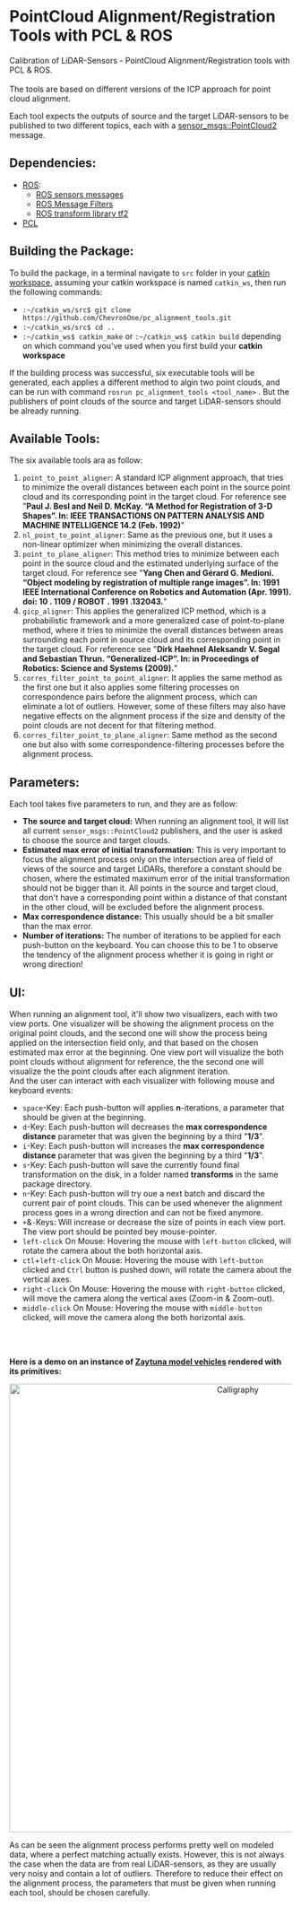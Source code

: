 
# PointCloud Alignment/Registration Tools with PCL & ROS
Calibration of LiDAR-Sensors - PointCloud Alignment/Registration tools with PCL &amp; ROS. 
<br/><br/>
The tools are based on different versions of the ICP approach for point cloud alignment.

Each tool expects the outputs of source and the target LiDAR-sensors to be published to two different topics, each with a [sensor_msgs::PointCloud2](http://docs.ros.org/en/api/sensor_msgs/html/msg/PointCloud2.html) message.

## Dependencies:
+ [ROS](https://www.ros.org):
    + [ROS sensors messages](http://wiki.ros.org/sensor_msgs)
    + [ROS Message Filters](http://wiki.ros.org/message_filters)
    + [ROS transform library tf2](http://wiki.ros.org/tf2)
+ [PCL](https://pointclouds.org/)
  

## Building the Package:
To build the package, in a terminal navigate to `src` folder in your [catkin workspace](http://wiki.ros.org/ROS/Tutorials/InstallingandConfiguringROSEnvironment#Create_a_ROS_Workspace), assuming your catkin workspace is named `catkin_ws`, then run the following commands:  
+ `:~/catkin_ws/src$ git clone https://github.com/ChevronOne/pc_alignment_tools.git`
+ `:~/catkin_ws/src$ cd ..`
+ `:~/catkin_ws$ catkin_make` or `:~/catkin_ws$ catkin build` depending on which command you've used when you first build your **catkin workspace**

If the building process was successful, six executable tools will be generated, each applies a different method to algin two point clouds, and can be run with command `rosrun pc_alignment_tools <tool_name>` . But the publishers of point clouds of the source and target LiDAR-sensors should be already running.

## Available Tools:
The six available tools ara as follow:
1. `point_to_point_aligner`: A standard ICP alignment approach, that tries to minimize the overall distances between each point in the source point cloud and its corresponding point in the target cloud. For reference see "**Paul J. Besl and Neil D. McKay. “A Method for Registration of 3-D Shapes”. In: IEEE TRANSACTIONS ON PATTERN ANALYSIS AND MACHINE INTELLIGENCE 14.2 (Feb. 1992)**"
2. `nl_point_to_point_aligner`: Same as the previous one, but it uses a non-linear optimizer when minimizing the overall distances. 
3. `point_to_plane_aligner`: This method tries to minimize between each point in the source cloud and the estimated underlying surface of the target cloud. For reference see "**Yang Chen and Gérard G. Medioni. “Object modeling by registration of multiple range images”. In: 1991 IEEE International Conference on Robotics and Automation (Apr. 1991). doi: 10 . 1109 / ROBOT . 1991 .132043.**"
4. `gicp_aligner`: This applies the generalized ICP method, which is a probabilistic framework and a more generalized case of point-to-plane method, where it tries to minimize the overall distances between areas surrounding each point in source cloud and its corresponding point in the target cloud. For reference see "**Dirk Haehnel Aleksandr V. Segal and Sebastian Thrun. “Generalized-ICP”. In: in Proceedings of Robotics: Science and Systems (2009).**"
5. `corres_filter_point_to_point_aligner`: It applies the same method as the first one but it also applies some filtering processes on correspondence pairs before the alignment process, which can eliminate a lot of outliers. However, some of these filters may also have negative effects on the alignment process if the size and density of the point clouds are not decent for that filtering method.
6. `corres_filter_point_to_plane_aligner`: Same method as the second one but also with some correspondence-filtering processes before the alignment process. 


## Parameters:
Each tool takes five parameters to run, and they are as follow:
+ **The source and target cloud:** When running an alignment tool, it will list all current `sensor_msgs::PointCloud2` publishers, and the user is asked to choose the source and target clouds.
+ **Estimated max error of initial transformation:** This is very important to focus the alignment process only on the intersection area of field of views of the source and target LiDARs, therefore a constant should be chosen, where the estimated maximum error of the initial transformation should not be bigger than it. All points in the source and target cloud, that don't have a corresponding point within a distance of that constant in the other cloud, will be excluded before the alignment process.
+ **Max correspondence distance:** This usually should be a bit smaller than the max error.
+ **Number of iterations:** The number of iterations to be applied for each push-button on the keyboard. You can choose this to be 1 to observe the tendency of the alignment process whether it is going in right or wrong direction! 

## UI:
When running an alignment tool, it'll show two visualizers, each with two view ports. One visualizer will be showing the alignment process on the original point clouds, and the second one will show the process being applied on the intersection field only, and that based on the chosen estimated max error at the beginning. One view port will visualize the both point clouds without alignment for reference, the the second one will visualize the the point clouds after each alignment iteration.  
And the user can interact with each visualizer with following mouse and keyboard events:
+ `space`-Key: Each push-button will applies **n**-iterations, a parameter that should be given at the beginning.  
+ `d`-Key: Each push-button will decreases the **max correspondence distance** parameter that was given the beginning by a third "**1/3**".  
+ `i`-Key: Each push-button will increases the **max correspondence distance** parameter that was given the beginning by a third "**1/3**".  
+ `s`-Key: Each push-button will save the currently found final transformation on the disk, in a folder named **transforms** in the same package directory. 
+ `n`-Key: Each push-button will try oue a next batch and discard the current pair of point clouds. This can be used whenever the alignment process goes in a wrong direction and can not be fixed anymore.
+ `+`&`-`Keys: Will increase or decrease the size of points in each view port. The view port should be pointed bey mouse-pointer. 
+ `left-click` On Mouse: Hovering the mouse with `left-button` clicked, will rotate the camera about the both horizontal axis.
+ `ctl`+`left-click` On Mouse: Hovering the mouse with `left-button` clicked and `Ctrl` button is pushed down, will rotate the camera about the vertical axes.
+ `right-click` On Mouse: Hovering the mouse with `right-button` clicked, will move the camera along the vertical axes (Zoom-in & Zoom-out).
+ `middle-click` On Mouse: Hovering the mouse with `middle-button` clicked, will move the camera along the both horizontal axis.

<br/><br/>

**Here is a demo on an instance of [Zaytuna model vehicles](https://github.com/ChevronOne/zaytuna) rendered with its primitives:**  
<p align="center">
    <img width="800" align="center" src="alignment_demo" alt="Calligraphy" />
</p>

As can be seen the alignment process performs pretty well on modeled data, where a perfect matching actually exists. However, this is not always the case when the data are from real LiDAR-sensors, as they are usually very noisy and contain a lot of outliers. Therefore to reduce their effect on the alignment process, the parameters that must be given when running each tool, should be chosen carefully.

<br/><br/>
